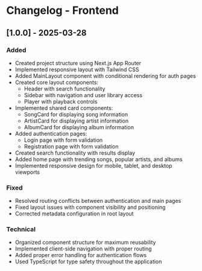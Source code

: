 # Changelog - Frontend

## [1.0.0] - 2025-03-28

### Added
- Created project structure using Next.js App Router
- Implemented responsive layout with Tailwind CSS
- Added MainLayout component with conditional rendering for auth pages
- Created core layout components:
  - Header with search functionality
  - Sidebar with navigation and user library access
  - Player with playback controls
- Implemented shared card components:
  - SongCard for displaying song information
  - ArtistCard for displaying artist information
  - AlbumCard for displaying album information
- Added authentication pages:
  - Login page with form validation
  - Registration page with form validation
- Created search functionality with results display
- Added home page with trending songs, popular artists, and albums
- Implemented responsive design for mobile, tablet, and desktop viewports

### Fixed
- Resolved routing conflicts between authentication and main pages
- Fixed layout issues with component visibility and positioning
- Corrected metadata configuration in root layout

### Technical
- Organized component structure for maximum reusability
- Implemented client-side navigation with proper routing
- Added proper error handling for authentication flows
- Used TypeScript for type safety throughout the application
